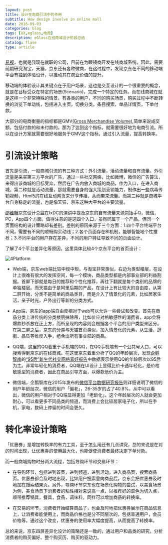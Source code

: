 ```yaml
---
layout: post
title: 设计在电商引流中的作用
subtitle: How design involve in online mall
date: 2016-09-03
categories: blog
tags: [UX,eglass,电商]
description: eGlass在线商城设计阶段总结
catalog: flase
type: article
---
```

[易视](epeijing.cn)，也就是我现在就职的公司，目前在为眼镜商开发在线商城系统。因此，需要前期研究淘宝，天猫，京东还有各种微商，在这过程中，发现京东在不同的移动端平台有独到体验设计，以推动其在商业价值的提升。

移动端的体验设计其关键点在于用户场景，这也是交互设计的一个很重要的概念，就是在目标受众在特定的场景(Scenario)，完成一个特定的任务。而在线商城在就是这样一个非常特殊的情景，有各类的用户，不同的购买场景，购买过程中不断转换的浏览下单动线，包括进入主页，切换分类，条目搜索，单品详情页，下单付款。

大部分的电商衡量的指标都是GMV[(Gross Merchandise Volume)](https://en.wikipedia.org/wiki/Gross_merchandise_volume),简单来说成交额，包括付款的和未付款的。那为了达到这个指标，就需要很好地为电商引流。所以在设计方案就需要很好地服务于GMV这个指标，通过引入流量，提高转换率。

# 引流设计策略

首先是引流，一般商城引流的有三种方式：外引流量，活动流量和自有流量。外引流量是采买第三方平台的广告，通过一些社交网络，比如微博，微信的广告算法，来得出该商城的目标受众，然后在广告内放入商城的商品，作为入口，在进入商城。第二种就是活动流量，那就需要自身的强大策划营销能力，制作出一些病毒传销视频，Html5的在线互动网页来分享传播，从而带来流量。而第三种就是商城平台自身稳定的流量，也是像天猫，京东这种大平台的主要流量。

[邵维翰](http://meia.me/course/168672?cid=&scid=)京东设计总监在IxDC的演讲中提及京东的自有流量来源包括手Q，微信，PC，App四个方面。值得注意的是这四个入口，虽然同属于一个产品，但同一个页面结构的设计策略却有差别。差别的原因来源于三个方面：1.四个平台终端平台不同，需要有不同的顺畅购买动线；2.各个页面存在BI机制，能够智能地个性推荐；3.不同平台的用户存在差异，不同的用户特征导致不同的页面设计。

了解了4个平台差异化等原因，这里具体比较4个京东平台的首页设计：

![4Platform](http://7xuywf.com1.z0.glb.clouddn.com/jd_4Platform.png)
- Web端，京东web端比较中规中矩，与淘宝非常类似，右边为类型楼层，在设计上很难有很大的发挥空间，每一个模块，商品类型都是内部事业部的利益割据。首屏下部就是每日的推荐和个性化推荐，再往下翻就是每个类别的品牌的单独楼层。而天猫由于是阿里后期的产品，在设计上有比较大的自由度，从第二屏开始，分类不是简单的商品类目，而是介入了情景化的元素，比如居家生活，亲子时光，户外出行等新的分类方式。

- App端，京东的app端自由度相对于web可以允许一些尝试和改变。首先在商品分类上讲传统的分类楼层抹除吊，比如价应对格敏感性的消费者，app会将爆款秒杀放在正上方，而所呈现的内容则会根据各个平台的用户类型来区分。在第二屏之后，京东的分类与天猫首页类似，加入情景化的元素，从生活、逛街、品质等维度入手，组合出所有事业部的商品。

- QQ端，这里的QQ着重于手机端的QQ，在QQ手机端有一个公共号入口，可以搜索得到京东的在线商城。在这里京东着重分析了QQ的年龄层次，发现[企鹅智库](re.qq.com)的[“95后”新生代社交网络喜好报告](http://www.imxdata.com/archives/4784)中数据表示使用QQ的年龄层次以95后为主。非常年轻化的消费者，QQ端在UI设计上显得比价卡通年轻化，是价格敏感型的消费者，因此在商品引导方面，以爆款低价为主。

- 微信端，企鹅智库在2015年发布的[微信平台数据研究报告](http://www.iyunying.org/news/5561.html)则详细说明了微信的用户年龄层次，微信的用户「偏老」，26-35岁的占了40.8%。从中可以看出，微信的用户相对于QQ端显得更加「老龄化」。这个年龄层次的人就会更加耐心，可以看更多不同品类的频道，而消费上会比较居家电子化，所以在手机，家电，数码上停留的时间会更久。

# 转化率设计策略

「优惠券」是增加转换率的有力工具，至于怎么用还有几点讲究，总的来说是在对的时间出现，让优惠券的使用最大化，也能促使消费者最终决定下单付款。

而一般商城购物时分两大流程，包括导购环节和交易环节：

- 在导购环节，包括进到首页，进到频道，进到活动，进入商品页，搜索商品页。优惠券都会及时地出现，比如用户搜索意向商品后，京东会把优惠券及时地加在搜索结果页。另外，导购环节京东也在场景化购物的尝试，以美食场景为例，美食场景下消费者的粘性相对来说高一点，以推荐好的菜色为切入点，顺带推荐锅具，餐具，食品，调味料，同样可以增加商品的转换率。

- 在交易的环节，消费者开始结算商品了，也会及时地把优惠券展示在商品信息上，让消费者能使用上，而商品价格也是分不同层次的，包括普通用户，会员价格等。通过这个改变，优惠券的使用率大幅度提高，从而提高了转换率。

总的来说，京东四屏差异化设计的策略还是一致的，通过用户和品类的研究，分析消费者的购买偏好、整个购买历、购买的驱动力。


